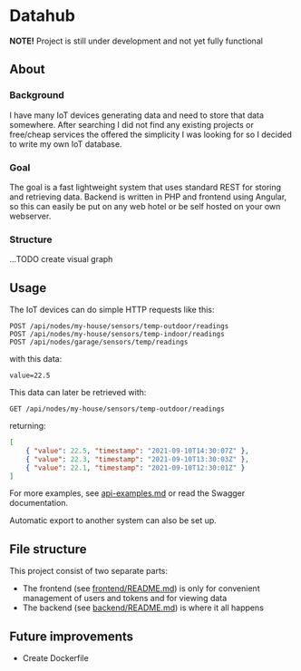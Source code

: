 # Datahub

**NOTE!** Project is still under development and not yet fully functional

## About

### Background
I have many IoT devices generating data and need to store that data somewhere.
After searching I did not find any existing projects or free/cheap services
the offered the simplicity I was looking for so I decided to write my own
IoT database.

### Goal
The goal is a fast lightweight system that uses standard REST for storing
and retrieving data. Backend is written in PHP and frontend using Angular,
so this can easily be put on any web hotel or be self
hosted on your own webserver.

### Structure
...TODO create visual graph

## Usage
The IoT devices can do simple HTTP requests like this:
```
POST /api/nodes/my-house/sensors/temp-outdoor/readings
POST /api/nodes/my-house/sensors/temp-indoor/readings
POST /api/nodes/garage/sensors/temp/readings
```
with this data:
```
value=22.5
```

This data can later be retrieved with:
```
GET /api/nodes/my-house/sensors/temp-outdoor/readings
```
returning:
```json
[
    { "value": 22.5, "timestamp": "2021-09-10T14:30:07Z" },
    { "value": 22.3, "timestamp": "2021-09-10T13:30:03Z" },
    { "value": 22.1, "timestamp": "2021-09-10T12:30:01Z" }
]
```

For more examples, see [api-examples.md](api-examples.md)
or read the Swagger documentation.

Automatic export to another system can also be set up.

## File structure
This project consist of two separate parts:

* The frontend (see [frontend/README.md](frontend/README.md)) is only for convenient management of users and tokens and for viewing data
* The backend (see [backend/README.md](backend/README.md)) is where it all happens

## Future improvements

* Create Dockerfile
